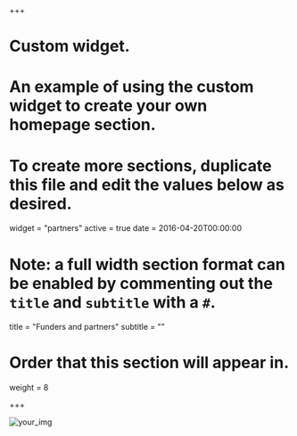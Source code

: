 +++
# Custom widget.
# An example of using the custom widget to create your own homepage section.
# To create more sections, duplicate this file and edit the values below as desired.
widget = "partners"
active = true
date = 2016-04-20T00:00:00

# Note: a full width section format can be enabled by commenting out the `title` and `subtitle` with a `#`.
title = "Funders and partners"
subtitle = ""

# Order that this section will appear in.
weight = 8

+++

![your_img](/img/partners.png)
